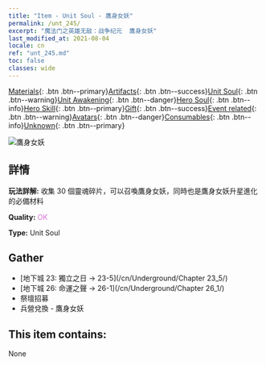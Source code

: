 ```yaml
---
title: "Item - Unit Soul - 鷹身女妖"
permalink: /unt_245/
excerpt: "魔法门之英雄无敌：战争纪元  鷹身女妖"
last_modified_at: 2021-08-04
locale: cn
ref: "unt_245.md"
toc: false
classes: wide
---
```

 [Materials](/ItemsCN/){: .btn .btn--primary}[Artifacts](/ItemsCN/Artifacts/){: .btn .btn--success}[Unit Soul](/ItemsCN/UnitSoul/){: .btn .btn--warning}[Unit Awakening](/ItemsCN/UnitAwakening/){: .btn .btn--danger}[Hero Soul](/ItemsCN/HeroSoul/){: .btn .btn--info}[Hero Skill](/ItemsCN/HeroSkill/){: .btn .btn--primary}[Gift](/ItemsCN/Gift/){: .btn .btn--success}[Event related](/ItemsCN/Events/){: .btn .btn--warning}[Avatars](/ItemsCN/Avatars/){: .btn .btn--danger}[Consumables](/ItemsCN/Consumables/){: .btn .btn--info}[Unknown](/ItemsCN/Unknown/){: .btn .btn--primary}

 ![鷹身女妖](/images/u/ti_yingshenren.jpg)

## 詳情
 **玩法詳解:** 收集 30 個靈魂碎片，可以召喚鷹身女妖，同時也是鷹身女妖升星進化的必備材料

 **Quality:** <span style="color: #DA70D6">OK</span>

 **Type:** Unit Soul

## Gather

*    [地下城 23: 獨立之日 -> 23-5](/cn/Underground/Chapter 23_5/) 
*    [地下城 26: 命運之聲 -> 26-1](/cn/Underground/Chapter 26_1/) 
*    祭壇招募 
*    兵營兌換 - 鷹身女妖 

## This item contains:

  None

